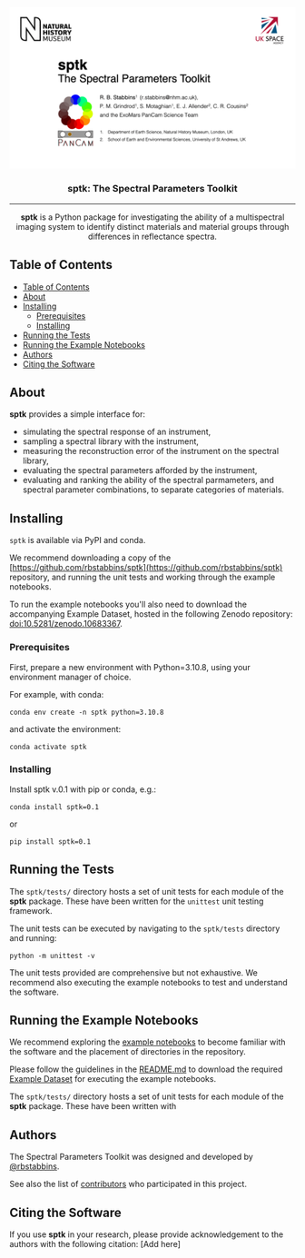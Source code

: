 <p align="center">
  <a href="" rel="noopener">
 <img max-width=960px src="title.gif" alt="Project logo"></a>
</p>

<h3 align="center">sptk: The Spectral Parameters Toolkit</h3>

---

<p align="center">
<strong>sptk</strong> is a Python package for investigating the ability of a multispectral imaging system to identify distinct materials and material groups through differences in reflectance spectra.
    <br>
</p>

## Table of Contents

- [Table of Contents](#table-of-contents)
- [About ](#about-)
- [Installing ](#installing-)
  - [Prerequisites](#prerequisites)
  - [Installing](#installing)
- [Running the Tests](#running-the-tests)
- [Running the Example Notebooks](#running-the-example-notebooks)
- [Authors](#authors)
- [Citing the Software](#citing-the-software)

## About <a name = "about"></a>

**sptk** provides a simple interface for:
* simulating the spectral response of an instrument,
* sampling a spectral library with the instrument,
* measuring the reconstruction error of the instrument on the spectral library,
* evaluating the spectral parameters afforded by the instrument,
* evaluating and ranking the ability of the spectral parmameters, and spectral parameter combinations, to separate categories of materials.

## Installing <a name = "installing"></a>

```sptk``` is available via PyPI and conda. 

We recommend downloading a copy of the [https://github.com/rbstabbins/sptk](https://github.com/rbstabbins/sptk) repository, and running the unit tests and working through the example notebooks. 

To run the example notebooks you'll also need to download the accompanying Example Dataset, hosted in the following Zenodo repository: [doi:10.5281/zenodo.10683367](https://zenodo.org/doi/10.5281/zenodo.10683367).

### Prerequisites

First, prepare a new environment with Python=3.10.8, using your environment manager of choice. 

For example, with conda:
```
conda env create -n sptk python=3.10.8
```
and activate the environment:
```
conda activate sptk
```

### Installing

Install sptk v.0.1 with pip or conda, e.g.:

```
conda install sptk=0.1
```
or
```
pip install sptk=0.1
```

## Running the Tests<a name = "running-the-tests"></a>

The ```sptk/tests/``` directory hosts a set of unit tests for each module of the **sptk** package. These have been written for the ```unittest``` unit testing framework.

The unit tests can be executed by navigating to the ```sptk/tests``` directory and running:

```
python -m unittest -v
```

The unit tests provided are comprehensive but not exhaustive. We recommend also executing the example notebooks to test and understand the software.

## Running the Example Notebooks<a name = "running-the-example-notebooks"></a>

We recommend exploring the [example notebooks](./examples/) to become familiar with the software and the placement of directories in the repository.

Please follow the guidelines in the [README.md](./examples/README.md) to download the required [Example Dataset](https://zenodo.org/doi/10.5281/zenodo.10683367) for executing the example notebooks.

The ```sptk/tests/``` directory hosts a set of unit tests for each module of the **sptk** package. These have been written with

## Authors<a name = "authors"></a>

The Spectral Parameters Toolkit was designed and developed by [@rbstabbins](https://github.com/rbstabbins).

See also the list of [contributors](https://github.com/rbstabbins/sptk/contributors) who participated in this project.

## Citing the Software<a name = "citing-the-software"></a>

If you use **sptk** in your research, please provide acknowledgement to the authors with the following citation:
[Add here]
